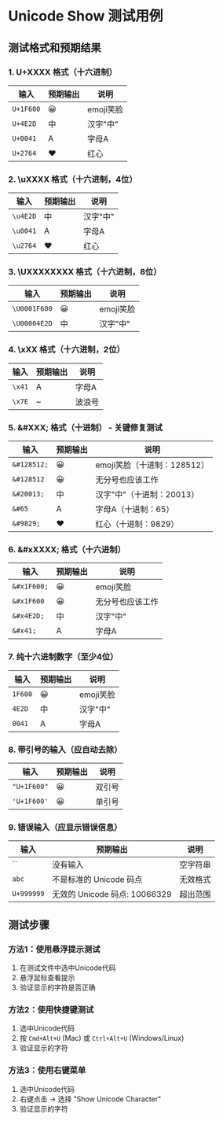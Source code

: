 # Unicode Show 测试用例

## 测试格式和预期结果

### 1. U+XXXX 格式（十六进制）
| 输入 | 预期输出 | 说明 |
|------|---------|------|
| `U+1F600` | 😀 | emoji笑脸 |
| `U+4E2D` | 中 | 汉字"中" |
| `U+0041` | A | 字母A |
| `U+2764` | ❤ | 红心 |

### 2. \uXXXX 格式（十六进制，4位）
| 输入 | 预期输出 | 说明 |
|------|---------|------|
| `\u4E2D` | 中 | 汉字"中" |
| `\u0041` | A | 字母A |
| `\u2764` | ❤ | 红心 |

### 3. \UXXXXXXXX 格式（十六进制，8位）
| 输入 | 预期输出 | 说明 |
|------|---------|------|
| `\U0001F600` | 😀 | emoji笑脸 |
| `\U00004E2D` | 中 | 汉字"中" |

### 4. \xXX 格式（十六进制，2位）
| 输入 | 预期输出 | 说明 |
|------|---------|------|
| `\x41` | A | 字母A |
| `\x7E` | ~ | 波浪号 |

### 5. &#XXX; 格式（十进制） - **关键修复测试**
| 输入 | 预期输出 | 说明 |
|------|---------|------|
| `&#128512;` | 😀 | emoji笑脸（十进制：128512） |
| `&#128512` | 😀 | 无分号也应该工作 |
| `&#20013;` | 中 | 汉字"中"（十进制：20013） |
| `&#65` | A | 字母A（十进制：65） |
| `&#9829;` | ♥ | 红心（十进制：9829） |

### 6. &#xXXXX; 格式（十六进制）
| 输入 | 预期输出 | 说明 |
|------|---------|------|
| `&#x1F600;` | 😀 | emoji笑脸 |
| `&#x1F600` | 😀 | 无分号也应该工作 |
| `&#x4E2D;` | 中 | 汉字"中" |
| `&#x41;` | A | 字母A |

### 7. 纯十六进制数字（至少4位）
| 输入 | 预期输出 | 说明 |
|------|---------|------|
| `1F600` | 😀 | emoji笑脸 |
| `4E2D` | 中 | 汉字"中" |
| `0041` | A | 字母A |

### 8. 带引号的输入（应自动去除）
| 输入 | 预期输出 | 说明 |
|------|---------|------|
| `"U+1F600"` | 😀 | 双引号 |
| `'U+1F600'` | 😀 | 单引号 |

### 9. 错误输入（应显示错误信息）
| 输入 | 预期输出 | 说明 |
|------|---------|------|
| `` | 没有输入 | 空字符串 |
| `abc` | 不是标准的 Unicode 码点 | 无效格式 |
| `U+999999` | 无效的 Unicode 码点: 10066329 | 超出范围 |

## 测试步骤

### 方法1：使用悬浮提示测试
1. 在测试文件中选中Unicode代码
2. 悬浮鼠标查看提示
3. 验证显示的字符是否正确

### 方法2：使用快捷键测试
1. 选中Unicode代码
2. 按 `Cmd+Alt+U` (Mac) 或 `Ctrl+Alt+U` (Windows/Linux)
3. 验证显示的字符

### 方法3：使用右键菜单
1. 选中Unicode代码
2. 右键点击 → 选择 "Show Unicode Character"
3. 验证显示的字符

